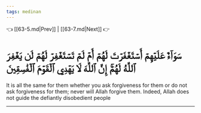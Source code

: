 ```yaml
---
tags: medinan
---
```


👈 [[63-5.md|Prev]] | [[63-7.md|Next]] 👉

# سَوَآءٌ عَلَيۡهِمۡ أَسۡتَغۡفَرۡتَ لَهُمۡ أَمۡ لَمۡ تَسۡتَغۡفِرۡ لَهُمۡ لَن يَغۡفِرَ ٱللَّهُ لَهُمۡۚ إِنَّ ٱللَّهَ لَا يَهۡدِي ٱلۡقَوۡمَ ٱلۡفَٰسِقِينَ

It is all the same for them whether you ask forgiveness for them or do not ask forgiveness for them; never will Allah forgive them. Indeed, Allah does not guide the defiantly disobedient people

---

